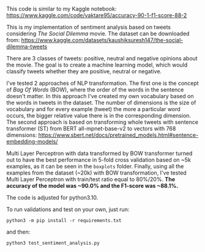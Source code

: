 This code is similar to my Kaggle notebook: https://www.kaggle.com/code/vaktare95/accuracy-90-1-f1-score-88-2

This is my implementation of sentiment analysis based on tweets considering _The Social Dilemma_ movie. The dataset can be downloaded from: https://www.kaggle.com/datasets/kaushiksuresh147/the-social-dilemma-tweets

There are 3 classes of tweets: positive, neutral and negative opinions about the movie. The goal is to create a machine learning model, which would classify tweets whether they are positive, neutral or negative.

I've tested 2 approaches of NLP transformation. The first one is the concept of _Bag Of Words_ (BOW), where the order of the words in the sentence doesn't matter. In this approach I've created my own vocabulary based on the words in tweets in the dataset. The number of dimensions is the size of vocabulary and for every example (tweet) the more a particular word occurs, the bigger relative value there is in the corresponding dimension. The second approach is based on transforming whole tweets with sentence transformer (ST) from BERT all-mpnet-base-v2 to vectors with 768 dimensions: https://www.sbert.net/docs/pretrained_models.html#sentence-embedding-models/

Multi Layer Perceptron with data transformed by BOW transformer turned out to have the best performance in 5-fold cross validation based on ~5k examples, as it can be seen in the `boxplots` folder. Finally, using all the examples from the dataset (~20k) with BOW transformation, I've tested Multi Layer Perceptron with train/test ratio equal to 80%/20%. **The accuracy of the model was ~90.0% and the F1-score was ~88.1%.**

The code is adjusted for python3.10.

To run validations and test on your own, just run:
```
python3 -m pip install -r requirements.txt
```
and then:
```
python3 test_sentiment_analysis.py
```
